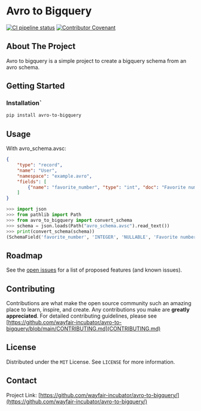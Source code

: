 # Avro to Bigquery

[![CI pipeline status](https://github.com/wayfair-incubator/avro-to-bigquery/workflows/CI/badge.svg?branch=main)](https://github.com/wayfair-incubator/avro-to-bigquery/actions/workflows/main.yml)
[![Contributor Covenant](https://img.shields.io/badge/Contributor%20Covenant-2.0-4baaaa.svg)](https://github.com/wayfair-incubator/avro-to-bigquery/blob/main/CODE_OF_CONDUCT.md)

## About The Project

Avro to bigquery is a simple project to create a bigquery schema from an avro schema.

## Getting Started

### Installation`

   ```sh
   pip install avro-to-bigquery
   ```

## Usage

With avro_schema.avsc:

```json
{
    "type": "record",
    "name": "User",
    "namespace": "example.avro",
    "fields": [
        {"name": "favorite_number", "type": "int", "doc": "Favorite number"}
    ]
}
```

```python
>>> import json
>>> from pathlib import Path
>>> from avro_to_bigquery import convert_schema
>>> schema = json.loads(Path("avro_schema.avsc").read_text())
>>> print(convert_schema(schema))
(SchemaField('favorite_number', 'INTEGER', 'NULLABLE', 'Favorite number', (), ()),)
```

## Roadmap

See the [open issues](https://github.com/wayfair-incubator/avro-to-bigquery/issues) for a list of proposed features (and known issues).

## Contributing

Contributions are what make the open source community such an amazing place to learn, inspire, and create. Any contributions you make are **greatly appreciated**. For detailed contributing guidelines, please see [https://github.com/wayfair-incubator/avro-to-bigquery/blob/main/CONTRIBUTING.md](CONTRIBUTING.md)

## License

Distributed under the `MIT` License. See `LICENSE` for more information.

## Contact

Project Link: [https://github.com/wayfair-incubator/avro-to-bigquery/](https://github.com/wayfair-incubator/avro-to-bigquery/)
